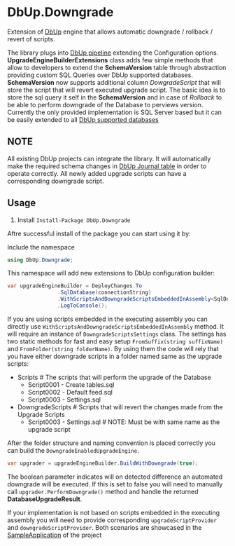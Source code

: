 # DbUp.Downgrade
Extension of [DbUp](https://github.com/DbUp/DbUp) engine that allows automatic downgrade / rollback / revert of scripts.

The library plugs into [DbUp pipeline](https://github.com/DbUp/DbUp/blob/master/docs/usage.md) extending the Configuration options. **UpgradeEngineBuilderExtensions** class adds few simple methods that allow to developers to extend the **SchemaVersion** table through abstraction providing custom SQL Queries over DbUp supported databases. **SchemaVersion** now supports additional column *DowgradeScript* that will store the script that will revert executed upgrade script. The basic idea is to store the sql query it self in the **SchemaVersion** and in case of *Rollback* to be able to perform downgrade of the Database to perviews version. Currently the only provided implementation is SQL Server based but it can be easily extended to all [DbUp supported databases](https://github.com/DbUp/DbUp/blob/master/docs/supported-databases.md)

## NOTE
All existing DbUp projects can integrate the library. It will automatically make the required schema changes in [DbUp Journal table](https://github.com/DbUp/DbUp/blob/master/docs/more-info/journaling.md) in order to operate correctly. All newly added upgrade scripts can have a corresponding downgrade script.

## Usage
1. Install ```Install-Package DbUp.Downgrade```

Aftre successful install of the package you can start using it by:

Include the namespace 
```csharp 
using DbUp.Downgrade;
```

This namespace will add new extensions to DbUp configuration builder:
```csharp
var upgradeEngineBuilder = DeployChanges.To
                .SqlDatabase(connectionString)
                .WithScriptsAndDowngradeScriptsEmbeddedInAssembly<SqlDowngradeEnabledTableJournal>(Assembly.GetExecutingAssembly(), DowngradeScriptsSettings.FromSuffix())
                .LogToConsole();
```

If you are using scripts embedded in the executing assembly you can directly use ```WithScriptsAndDowngradeScriptsEmbeddedInAssembly``` method. It will require an instance of ```DowngradeScriptsSettings``` class.
The settings has two static methods for fast and easy setup ```FromSuffix(string suffixName)``` and ```FromFolder(string folderName)```. By using them the code will rely that you have either downgrade scripts in a folder named same as the upgrade scripts:

* Scripts                             # The scripts that will perform the upgrade of the Database
    * Script0001 - Create tables.sql          
    * Script0002 - Default feed.sql
    * Script0003 - Settings.sql
* DowngradeScripts                    # Scripts that will revert the changes made from the Upgrade Scripts
    * Script0003 - Settings.sql       # NOTE: Must be with same name as the upgrade script

After the folder structure and naming convention is placed correctly you can build the ```DowngradeEnabledUpgradeEngine```.
```csharp
var upgrader = upgradeEngineBuilder.BuildWithDowngrade(true);
```
The boolean parameter indicates will on detected difference an automated downgrade will be executed. If this is set to false you will need to manually call ```upgrader.PerformDowngrade()``` method and handle the returned **DatabaseUpgradeResult**.

If your implementation is not based on scripts embedded in the executing assembly you will need to provide corresponding ```upgradeScriptProvider``` and ```downgradeScriptProvider```. 
Both scenarios are showcased in the [SampleApplication](https://github.com/asimeonov/DbUp.Downgrade/tree/master/src/SampleApplication) of the project